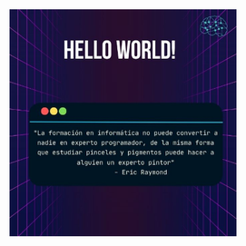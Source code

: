 <div class="container d-flex justify-content-center" >
  <img 
       src="https://github.com/LuisCaro92/LuisCaro92/blob/main/Hello%20World.jpg" 
        style = "height:400px" /> 
</div>
